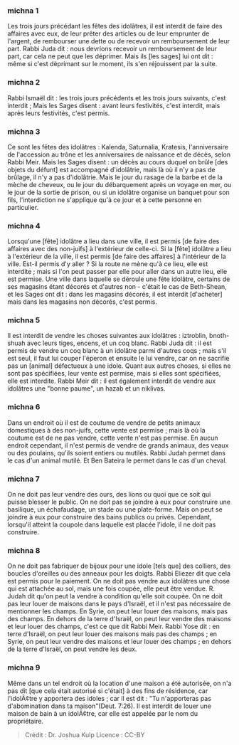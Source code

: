 
### michna 1
Les trois jours précédant les fêtes des idolâtres, il est interdit de faire des affaires avec eux, de leur prêter des articles ou de leur emprunter de l'argent, de rembourser une dette ou de recevoir un remboursement de leur part. Rabbi Juda dit : nous devrions recevoir un remboursement de leur part, car cela ne peut que les déprimer. Mais ils [les sages] lui ont dit : même si c'est déprimant sur le moment, ils s'en réjouissent par la suite.

### michna 2
Rabbi Ismaël dit : les trois jours précédents et les trois jours suivants, c'est interdit ; Mais les Sages disent : avant leurs festivités, c'est interdit, mais après leurs festivités, c'est permis.

### michna 3
Ce sont les fêtes des idolâtres :  Kalenda, Saturnalia, Kratesis, l'anniversaire de l'accession au trône et les anniversaires de naissance et de décès, selon Rabbi Meir. Mais les Sages disent : un décès au cours duquel on brûle [des objets du défunt] est accompagné d'idolâtrie, mais là où il n'y a pas de brûlage, il n'y a pas d'idolâtrie. Mais le jour du rasage de la barbe et de la mèche de cheveux, ou le jour du débarquement après un voyage en mer, ou le jour de la sortie de prison, ou si un idolâtre organise un banquet pour son fils, l'interdiction ne s'applique qu'à ce jour et à cette personne en particulier.

### michna 4
Lorsqu'une [fête] idolâtre a lieu dans une ville, il est permis [de faire des affaires avec des non-juifs] à l'extérieur de celle-ci. Si la [fête] idolâtre a lieu à l'extérieur de la ville, il est permis [de faire des affaires] à l'intérieur de la ville. Est-il permis d'y aller ? Si la route ne mène qu'à ce lieu, elle est interdite ; mais si l'on peut passer par elle pour aller dans un autre lieu, elle est permise. Une ville dans laquelle se déroule une fête idolâtre, certains de ses magasins étant décorés et d'autres non - c'était le cas de Beth-Shean, et les Sages ont dit : dans les magasins décorés, il est interdit [d'acheter] mais dans les magasins non décorés, c'est permis.

### michna 5
Il est interdit de vendre les choses suivantes aux idolâtres : iztroblin, bnoth-shuah avec leurs tiges, encens, et un coq blanc. Rabbi Juda dit : il est permis de vendre un coq blanc à un idolâtre parmi d'autres coqs ; mais s'il est seul, il faut lui couper l'éperon et ensuite le lui vendre, car on ne sacrifie pas un [animal] défectueux à une idole. Quant aux autres choses, si elles ne sont pas spécifiées, leur vente est permise, mais si elles sont spécifiées, elle est interdite. Rabbi Meir dit : il est également interdit de vendre aux idolâtres une "bonne paume", un hazab et un niklivas.

### michna 6
Dans un endroit où il est de coutume de vendre de petits animaux domestiques à des non-juifs, cette vente est permise ; mais là où la coutume est de ne pas vendre, cette vente n'est pas permise. En aucun endroit cependant, il n'est permis de vendre de grands animaux, des veaux ou des poulains, qu'ils soient entiers ou mutilés. Rabbi Judah permet dans le cas d'un animal mutilé. Et Ben Bateira le permet dans le cas d'un cheval.

### michna 7
On ne doit pas leur vendre des ours, des lions ou quoi que ce soit qui puisse blesser le public. On ne doit pas se joindre à eux pour construire une basilique, un échafaudage, un stade ou une plate-forme. Mais on peut se joindre à eux pour construire des bains publics ou privés. Cependant, lorsqu'il atteint la coupole dans laquelle est placée l'idole, il ne doit pas construire.

### michna 8
On ne doit pas fabriquer de bijoux pour une idole [tels que] des colliers, des boucles d'oreilles ou des anneaux pour les doigts. Rabbi Eliezer dit que cela est permis pour le paiement. On ne doit pas vendre aux idolâtres une chose qui est attachée au sol, mais une fois coupée, elle peut être vendue. R. Judah dit qu'on peut la vendre à condition qu'elle soit coupée. On ne doit pas leur louer de maisons dans le pays d'Israël, et il n'est pas nécessaire de mentionner les champs. En Syrie, on peut leur louer des maisons, mais pas des champs. En dehors de la terre d'Israël, on peut leur vendre des maisons et leur louer des champs, c'est ce que dit Rabbi Meir. Rabbi Yose dit : en terre d'Israël, on peut leur louer des maisons mais pas des champs ; en Syrie, on peut leur vendre des maisons et leur louer des champs ; en dehors de la terre d'Israël, on peut vendre les deux.

### michna 9
Même dans un tel endroit où la location d'une maison a été autorisée, on n'a pas dit [que cela était autorisé si c'était] à des fins de résidence, car l'idolÃ¢tre y apportera des idoles ; car il est dit : "Tu n'apporteras pas d'abomination dans ta maison"(Deut. 7:26). Il est interdit de louer une maison de bain à un idolÃ¢tre, car elle est appelée par le nom du propriétaire.

>Crédit : Dr. Joshua Kulp
>Licence : CC-BY